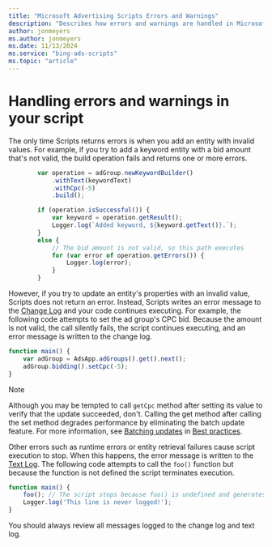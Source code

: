 ```yaml
---
title: "Microsoft Advertising Scripts Errors and Warnings"
description: "Describes how errors and warnings are handled in Microsoft Advertising Scripts."
author: jonmeyers
ms.author: jonmeyers
ms.date: 11/13/2024
ms.service: "bing-ads-scripts"
ms.topic: "article"
---
```


# Handling errors and warnings in your script

The only time Scripts returns errors is when you add an entity with invalid values. For example, if you try to add a keyword entity with a bid amount that's not valid, the build operation fails and returns one or more errors.

```javascript
        var operation = adGroup.newKeywordBuilder()
            .withText(keywordText)
            .withCpc(-5)
            .build();

        if (operation.isSuccessful()) {
            var keyword = operation.getResult();
            Logger.log(`Added keyword, ${keyword.getText()}.`);
        }
        else {
            // The bid amount is not valid, so this path executes
            for (var error of operation.getErrors()) {
                Logger.log(error);
            }
        }
``` 

However, if you try to update an entity's properties with an invalid value, Scripts does not return an error. Instead, Scripts writes an error message to the [Change Log](./change-and-text-logs.md#change-log) and your code continues executing. For example, the following code attempts to set the ad group's CPC bid. Because the amount is not valid, the call silently fails, the script continues executing, and an error message is written to the change log.

```javascript
function main() {
    var adGroup = AdsApp.adGroups().get().next();
    adGroup.bidding().setCpc(-5);
}
```

> [!NOTE]
> Although you may be tempted to call `getCpc` method after setting its value to verify that the update succeeded, don't. Calling the get method after calling the set method degrades performance by eliminating the batch update feature. For more information, see [Batching updates](best-practices.md#batching-updates) in [Best practices](best-practices.md).


Other errors such as runtime errors or entity retrieval failures cause script execution to stop. When this happens, the error message is written to the [Text Log](./change-and-text-logs.md#text-log). The following code attempts to call the `foo()` function but because the function is not defined the script terminates execution. 

```javascript
function main() {
    foo(); // The script stops because foo() is undefined and generates a reference error
    Logger.log('This line is never logged!');
}
```

You should always review all messages logged to the change log and text log.

<!--
## What does Internal Error mean?

If you receive a runtime error and the text log lists InternalError, the following are the reasons why you might be getting it.

|Reason|Remedy
|-|-
|An enumeration value you specified is not valid.|Enumeration values are case sensitive, so make sure that all enumeration values are valid and use the correct casing.
|An operator you specified in the `.withCondition()` method is not valid.|Operators are case sensitive, so make sure that all operators are valid and use the correct casing.
|A column you specified in the `.withCondition()` or `.orderBy()` method is not valid.|Column names are case sensitive, so make sure that all column names are valid and use the correct casing.
|You specified too may IDs in the `.withIds()` method.|Reduce the number of IDs to the allowed maximum (see documentation for the method).
|The date range specified in the `.forDateRange()` method is not valid.|Make sure that the start and end dates are valid and that the end date is not earlier than the start date.

-->

